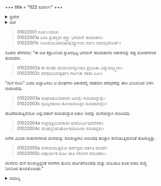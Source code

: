 +++
title = "022 ಸುಪರ್ಣಃ"
+++

<details><summary>ಪ್ರವೇಶ</summary>


।।   ಓಂ ಓಂ ನಮೋ ನಾರಾಯಣಾಯ।।   ಶ್ರೀ ವೇದವ್ಯಾಸಾಯ ನಮಃ ।।

ಶ್ರೀ ಕೃಷ್ಣದ್ವೈಪಾಯನ ವೇದವ್ಯಾಸ ವಿರಚಿತ  

**ಶ್ರೀ ಮಹಾಭಾರತ**

**ಆದಿ ಪರ್ವ**

**ಆಸ್ತೀಕ ಪರ್ವ**

**ಅಧ್ಯಾಯ 22**

</details>


<details><summary>ಸಾರ</summary>
ಇಂದ್ರನು ಮಳೆಸುರಿಸಿ ಸರ್ಪಗಳನ್ನು ಪುನಃಶ್ಚೇತರಿಸಿದುದು (1-5).

</details>

> 01022001 ಸೂತ ಉವಾಚ।  
01022001a ಏವಂ ಸ್ತುತಸ್ತದಾ ಕದ್ರ್ವಾ ಭಗವಾನ್ ಹರಿವಾಹನಃ।  
01022001c ನೀಲಜೀಮೂತಸಂಘಾತೈರ್ವ್ಯೋಮ ಸರ್ವಂ ಸಮಾವೃಣೋತ್।।

ಸೂತನು ಹೇಳಿದನು: “ಈ ರೀತಿ ಕದ್ರುವಿನಿಂದ ಸ್ತುತಿಸಲ್ಪಟ್ಟ ಭಗವಾನ್ ಹರಿವಾಹನನು ಆಕಾಶವನ್ನು ಕಪ್ಪು ಮೋಡಗಳಿಂದ ತುಂಬಿದನು.

> 01022002a ತೇ ಮೇಘಾ ಮುಮುಚುಸ್ತೋಯಂ ಪ್ರಭೂತಂ ವಿದ್ಯುದುಜ್ಜ್ವಲಾಃ।  
01022002c ಪರಸ್ಪರಮಿವಾತ್ಯರ್ಥಂ ಗರ್ಜಂತಃ ಸತತಂ ದಿವಿ।।

“ಮಳೆ ಸುರಿಸಿ” ಎಂದು ಅಜ್ಞಾಪಿಸಲು ಆ ಮೇಘಗಳು ಆಕಾಶದಲ್ಲಿ ಸತತವಾಗಿ ಪರಸ್ಪರರನ್ನು ತಾಗಿ ಮಿಂಚಿನಿಂದ ಬೆಳಗಿ ಗುಡುಗಿದವು.

> 01022003a ಸಂಘಾತಿತಮಿವಾಕಾಶಂ ಜಲದೈಃ ಸುಮಹಾದ್ಭುತೈಃ।  
01022003c ಸೃಜದ್ಭಿರತುಲಂ ತೋಯಮಜಸ್ರಂ ಸುಮಹಾರವೈಃ।।

ಹೊಡೆದಾಡುತ್ತಿವೆಯೋ ಎನ್ನುವಹಾಗೆ ಸುಮಹಾದ್ಭುತ ಅತುಲ ನೀರನ್ನು ಮಳೆಯನ್ನಾಗಿ ಸುರಿಸಿದವು.

> 01022004a ಸಂಪ್ರನೃತ್ತಮಿವಾಕಾಶಂ ಧಾರೋರ್ಮಿಭಿರನೇಕಶಃ।   
01022004c ಮೇಘಸ್ತನಿತನಿರ್ಘೋಷಮಂಬರಂ ಸಮಪದ್ಯತ।।

ಅನೇಕ ಮಿಂಚು ಗುಡುಗುಗಳಿಂದ ಮಳೆಯನ್ನು ಸುರಿಸುತ್ತಿರಲು ಅಂಬರವು ಹುಚ್ಚಾಗಿ ಕುಣಿಯುತ್ತಿರುವಂತೆ ತೋರುತ್ತಿತ್ತು.

> 01022005a ನಾಗಾನಾಮುತ್ತಮೋ ಹರ್ಶಸ್ತದಾ ವರ್ಷತಿ ವಾಸವೇ।  
01022005c ಆಪೂರ್ಯತ ಮಹೀ ಚಾಪಿ ಸಲಿಲೇನ ಸಮಂತತಃ।।

ವಾಸವನು ಮಳೆ ಸುರಿಸುತ್ತಿದ್ದಂತೆ ನಾಗಗಳು ತುಂಬಾ ಹರ್ಷಿತಗೊಂಡವು ಮತ್ತು ಮಹಿಯೂ ಕೂಡ ಶೀತಲ ಶುದ್ಧ ನೀರಿನಿಂದ ತುಂಬಿಕೊಂಡಿತು.”


<details><summary>ಸಮಾಪ್ತಿ</summary>

ಇತಿ ಶ್ರೀ ಮಹಾಭಾರತೇ ಆದಿಪರ್ವಣಿ ಆಸ್ತೀಕಪರ್ವಣಿ ಸೌಪರ್ಣೇ ದ್ವಾವಿಂಶೋಽಧ್ಯಾಯಃ।  
ಇದು ಶ್ರೀ ಮಹಾಭಾರತದಲ್ಲಿ ಆದಿಪರ್ವದಲ್ಲಿ ಆಸ್ತೀಕಪರ್ವದಲ್ಲಿ ಸೌಪರ್ಣದಲ್ಲಿ ಇಪ್ಪತ್ತೆರಡನೆಯ ಅಧ್ಯಾಯವು.

</details>
